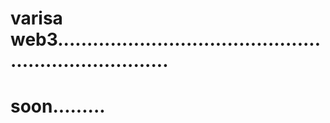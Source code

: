 # varisa web3........................................................................
# soon.........
